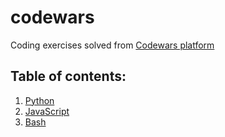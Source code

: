# codewars
Coding exercises solved from [Codewars platform](https://www.codewars.com/)

## Table of contents:
1. [Python](../../tree/python)
2. [JavaScript](../../tree/javascript)
3. [Bash](../../tree/bash)